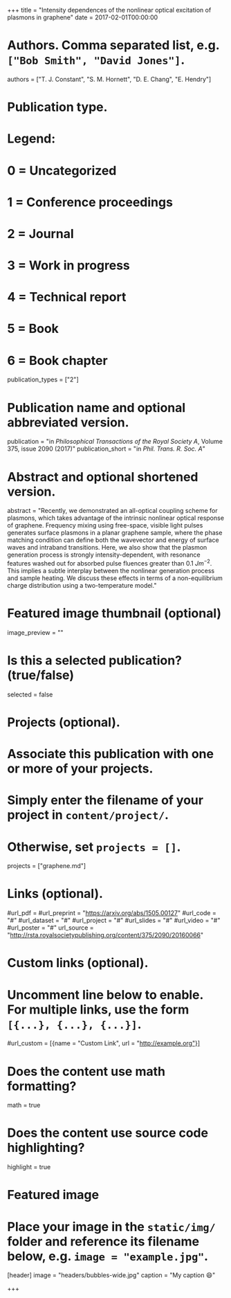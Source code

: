 +++
title = "Intensity dependences of the nonlinear optical excitation of plasmons in graphene"
date = 2017-02-01T00:00:00

# Authors. Comma separated list, e.g. `["Bob Smith", "David Jones"]`.
authors = ["T. J. Constant", "S. M. Hornett", "D. E. Chang", "E. Hendry"]

# Publication type.
# Legend:
# 0 = Uncategorized
# 1 = Conference proceedings
# 2 = Journal
# 3 = Work in progress
# 4 = Technical report
# 5 = Book
# 6 = Book chapter
publication_types = ["2"]

# Publication name and optional abbreviated version.
publication = "in *Philosophical Transactions of the Royal Society A*,  Volume 375, issue 2090 (2017)"
publication_short = "in *Phil. Trans. R. Soc. A*"

# Abstract and optional shortened version.
abstract = "Recently, we demonstrated an all-optical coupling scheme for plasmons, which takes advantage of the intrinsic nonlinear optical response of graphene. Frequency mixing using free-space, visible light pulses generates surface plasmons in a planar graphene sample, where the phase matching condition can define both the wavevector and energy of surface waves and intraband transitions. Here, we also show that the plasmon generation process is strongly intensity-dependent, with resonance features washed out for absorbed pulse fluences greater than 0.1 $J m^{−2}$. This implies a subtle interplay between the nonlinear generation process and sample heating. We discuss these effects in terms of a non-equilibrium charge distribution using a two-temperature model."

# Featured image thumbnail (optional)
image_preview = ""

# Is this a selected publication? (true/false)
selected = false

# Projects (optional).
#   Associate this publication with one or more of your projects.
#   Simply enter the filename of your project in `content/project/`.
#   Otherwise, set `projects = []`.
projects = ["graphene.md"]

# Links (optional).
#url_pdf = 
#url_preprint = "https://arxiv.org/abs/1505.00127"
#url_code = "#"
#url_dataset = "#"
#url_project = "#"
#url_slides = "#"
#url_video = "#"
#url_poster = "#"
url_source = "http://rsta.royalsocietypublishing.org/content/375/2090/20160066"

# Custom links (optional).
#   Uncomment line below to enable. For multiple links, use the form `[{...}, {...}, {...}]`.
#url_custom = [{name = "Custom Link", url = "http://example.org"}]

# Does the content use math formatting?
math = true

# Does the content use source code highlighting?
highlight = true

# Featured image
# Place your image in the `static/img/` folder and reference its filename below, e.g. `image = "example.jpg"`.
[header]
image = "headers/bubbles-wide.jpg"
caption = "My caption :smile:"

+++

